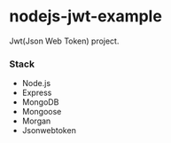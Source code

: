 nodejs-jwt-example
==================
Jwt(Json Web Token) project.

### Stack
* Node.js
* Express
* MongoDB
* Mongoose
* Morgan
* Jsonwebtoken